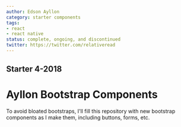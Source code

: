 ```yaml
---
author: Edson Ayllon
category: starter components
tags: 
- react
- react native
status: complete, ongoing, and discontinued
twitter: https://twitter.com/relativeread
---
```


## Starter 4-2018 

# Ayllon Bootstrap Components

To avoid bloated bootstraps, I'll fill this repository with new bootstrap components as I make them, including buttons, forms, etc. 
